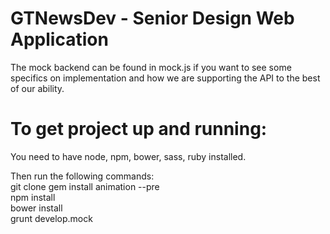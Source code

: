 # GTNewsDev - Senior Design Web Application

The mock backend can be found in mock.js if you want to see some specifics on implementation and how we are supporting the API to the best of our ability.

# To get project up and running:
You need to have node, npm, bower, sass, ruby installed.  

Then run the following commands:  
git clone
gem install animation --pre  
npm install  
bower install  
grunt develop.mock  

